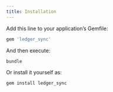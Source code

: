 ```yaml
---
title: Installation
---
```


Add this line to your application’s Gemfile:

```ruby
gem 'ledger_sync'
```

And then execute:
```shell
bundle
```

Or install it yourself as:
```shell
gem install ledger_sync
```

